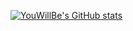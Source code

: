 [![YouWillBe's GitHub stats](https://github-readme-stats.vercel.app/api?username=YouWillBe)](https://github.com/anuraghazra/github-readme-stats)

